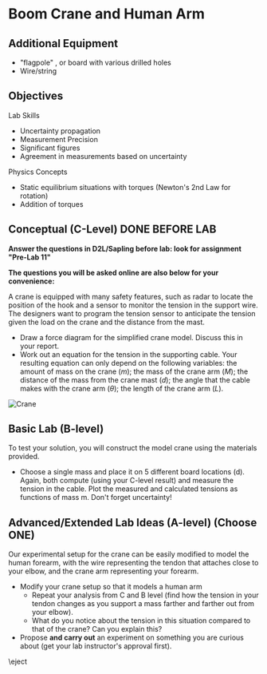 # Boom Crane and Human Arm

## Additional Equipment

- "flagpole" , or board with various drilled holes
- Wire/string

## Objectives

Lab Skills

- Uncertainty propagation
- Measurement Precision
- Significant figures
- Agreement in measurements based on uncertainty

Physics Concepts

- Static equilibrium situations with torques (Newton's 2nd Law for rotation)
- Addition of torques

## Conceptual (C-Level) DONE BEFORE LAB

**Answer the questions in D2L/Sapling before lab: look for assignment "Pre-Lab 11"**
 
**The questions you will be asked online are also below for your convenience:**

A crane is equipped with many safety features, such as radar to locate the position of the hook and a sensor to monitor the tension in the support wire. The designers want to program the tension sensor to anticipate the tension given the load on the crane and the distance from the mast.

- Draw a force diagram for the simplified crane model. Discuss this in your report.
- Work out an equation for the tension in the supporting cable. Your resulting equation can only depend on the following variables: the amount of mass on the crane ($m$); the mass of the crane arm ($M$); the distance of the mass from the crane mast ($d$); the angle that the cable makes with the crane arm ($\theta$); the length of the crane arm ($L$).

![Crane](crane.png)

## Basic Lab (B-level)

To test your solution, you will construct the model crane using the materials provided.

- Choose a single mass and place it on 5 different board locations (d). Again, both compute (using your C-level result) and measure the tension in the cable. Plot the measured and calculated tensions as functions of mass m. Don't forget uncertainty!

## Advanced/Extended Lab Ideas (A-level) (Choose ONE)

Our experimental setup for the crane can be easily modified to model the human forearm, with the wire representing the tendon that attaches close to your elbow, and the crane arm representing your forearm.

- Modify your crane setup so that it models a human arm
    - Repeat your analysis from C and B level (find how the tension in your tendon changes as you support a mass farther and farther out from your elbow).
    - What do you notice about the tension in this situation compared to that of the crane? Can you explain this?
- Propose **and carry out** an experiment on something you are curious about (get your lab instructor's approval first).

\eject

